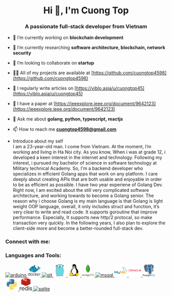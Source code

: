 <h1 align="center">Hi 👋, I'm Cuong Top</h1>
<h3 align="center">A passionate full-stack developer from Vietnam</h3>

- 🔭 I’m currently working on **blockchain development**

- 🌱 I’m currently researching **software architecture, blockchain, network security**

- 👯 I’m looking to collaborate on **startup**

- 👨‍💻 All of my projects are available at [https://github.com/cuongtop4598](https://github.com/cuongtop4598)

- 📝 I regularly write articles on [https://viblo.asia/u/cuongtop45](https://viblo.asia/u/cuongtop45)
- 📝 I have a paper at [https://ieeexplore.ieee.org/document/9642123](https://ieeexplore.ieee.org/document/9642123)

- 💬 Ask me about **golang, python, typescript, reactjs**

- 📫 How to reach me **cuongtop4598@gmail.com**
- Introduce about my self <br>
  I am a 23-year-old man.  I come from Vietnam. At the moment, I’m working and living in Ha Noi city. As you know, When i was at grade 12, i developed a keen interest in the internet and technology. Following my interest, i pursued my bachelor of science in software technology at Military technical Academy. So, I'm a backend developer who specializes in efficient Golang apps that work on any platform. I care deeply about creating APIs that are both usable and enjoyable in order to be as efficient as possible. I have two year experiene of Golang Dev. 
  Right now, I am excited about the still very complicated software architecture, and working towards to become a Golang senior. The reason why i choose Golang is my main language is that Golang is light weight OOP language, overall, it only includes struct and function, it’s very clear to write and read code. It  supports goroutine that improve performance. Especially, It supports new http/2 protocal, so make transaction very quickly. In the following years, I also plan to explore the 	client-side more and become a better-rounded full-stack dev.
  
<h3 align="left">Connect with me:</h3>
<p align="left">
</p>

<h3 align="left">Languages and Tools:</h3>
<p align="left"> <a href="https://www.arduino.cc/" target="_blank" rel="noreferrer"> <img src="https://cdn.worldvectorlogo.com/logos/arduino-1.svg" alt="arduino" width="40" height="40"/> </a> <a href="https://www.docker.com/" target="_blank" rel="noreferrer"> <img src="https://raw.githubusercontent.com/devicons/devicon/master/icons/docker/docker-original-wordmark.svg" alt="docker" width="40" height="40"/> </a> <a href="https://git-scm.com/" target="_blank" rel="noreferrer"> <img src="https://www.vectorlogo.zone/logos/git-scm/git-scm-icon.svg" alt="git" width="40" height="40"/> </a> <a href="https://golang.org" target="_blank" rel="noreferrer"> <img src="https://raw.githubusercontent.com/devicons/devicon/master/icons/go/go-original.svg" alt="go" width="40" height="40"/> </a> <a href="https://www.linux.org/" target="_blank" rel="noreferrer"> <img src="https://raw.githubusercontent.com/devicons/devicon/master/icons/linux/linux-original.svg" alt="linux" width="40" height="40"/> </a> <a href="https://www.mongodb.com/" target="_blank" rel="noreferrer"> <img src="https://raw.githubusercontent.com/devicons/devicon/master/icons/mongodb/mongodb-original-wordmark.svg" alt="mongodb" width="40" height="40"/> </a> <a href="https://www.microsoft.com/en-us/sql-server" target="_blank" rel="noreferrer"> <img src="https://www.svgrepo.com/show/303229/microsoft-sql-server-logo.svg" alt="mssql" width="40" height="40"/> </a> <a href="https://www.mysql.com/" target="_blank" rel="noreferrer"> <img src="https://raw.githubusercontent.com/devicons/devicon/master/icons/mysql/mysql-original-wordmark.svg" alt="mysql" width="40" height="40"/> </a> <a href="https://www.oracle.com/" target="_blank" rel="noreferrer"> <img src="https://raw.githubusercontent.com/devicons/devicon/master/icons/oracle/oracle-original.svg" alt="oracle" width="40" height="40"/> </a> <a href="https://www.postgresql.org" target="_blank" rel="noreferrer"> <img src="https://raw.githubusercontent.com/devicons/devicon/master/icons/postgresql/postgresql-original-wordmark.svg" alt="postgresql" width="40" height="40"/> </a> <a href="https://www.python.org" target="_blank" rel="noreferrer"> <img src="https://raw.githubusercontent.com/devicons/devicon/master/icons/python/python-original.svg" alt="python" width="40" height="40"/> </a> <a href="https://redis.io" target="_blank" rel="noreferrer"> <img src="https://raw.githubusercontent.com/devicons/devicon/master/icons/redis/redis-original-wordmark.svg" alt="redis" width="40" height="40"/> </a> <a href="https://www.sqlite.org/" target="_blank" rel="noreferrer"> <img src="https://www.vectorlogo.zone/logos/sqlite/sqlite-icon.svg" alt="sqlite" width="40" height="40"/> </a> </p>
